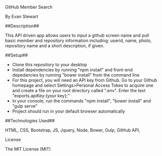 GitHub Member Search

By Evan Stewart

##Description##

This API driven app allows users to input a github screen name and pull basic member and repository information including: userid, name, photo, repository name and a short description, if given.

##Setup##
* Clone this repository to your desktop
* Install dependencies by running "npm install" and front-end depedancies by running "bower install" from the command line
* For this project, you will need an API key from Github. Go to your Github homepage and select Settings>Personal Access Tokes to acquire one and create a file on your root directory called ".env". Enter the text "exports.apiKey:{your key};"
* In your console, run the commands "npm install", "bower install" and "gulp serve"
* Project should run in your default browser automatically


##Technologies Used##

HTML, CSS, Bootstrap, JS, Jquery, Node, Bower, Gulp, GitHub API, 

License

The MIT License (MIT)
